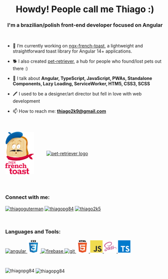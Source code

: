 <h1 align="center">Howdy! People call me Thiago :)</h1>
<h3 align="center">I'm a brazilian/polish front-end developer focused on Angular</h3>
<br>

- 🔭 I’m currently working on [ngx-french-toast](https://github.com/thiagopg84/ngx-french-toast), a lightweight and straightforward toast library for Angular 14+ applications.

- 🐕 I also created [pet-retriever](https://pet-retriever.netlify.app/), a hub for people who found/lost pets out there :)

- 💬 I talk about **Angular, TypeScript, JavaScript, PWAs, Standalone Components, Lazy Loading, ServiceWorker, HTM5, CSS3, SCSS**

- 🖍️ I used to be a designer/art director but fell in love with web development

- 📫 How to reach me: **thiago2k9@gmail.com**

<br>

<div style="display: flex; justify-content: flex-start; align-items: center;">
  <a href="https://www.npmjs.com/package/ngx-french-toast" style="margin: 20px 20px 20px 0;">
    <img src="https://raw.githubusercontent.com/thiagopg84/ngx-french-toast/master/projects/ngx-french-toast/logo.png" alt="ngx-french-toast logo"  height="134px" />
  </a>
  <a href="https://pet-retriever.netlify.app" style="margin: 20px;">
    <img src="https://pet-retriever.netlify.app/assets/images/svg/logo.svg" alt="pet-retriever logo" width="134px"/>
  </a>
</div>

<br>

<h3 align="left">Connect with me:</h3>
<p align="left">
<a href="https://linkedin.com/in/thiagoguterman" target="blank"><img align="center" src="https://raw.githubusercontent.com/rahuldkjain/github-profile-readme-generator/master/src/images/icons/Social/linked-in-alt.svg" alt="thiagoguterman" height="30" width="40" /></a>
<a href="https://stackoverflow.com/users/13275575/thiagopg84" target="blank"><img align="center" src="https://raw.githubusercontent.com/rahuldkjain/github-profile-readme-generator/master/src/images/icons/Social/stack-overflow.svg" alt="thiagopg84" height="30" width="40" /></a>
<a href="https://www.behance.net/thiago2k5" target="blank"><img align="center" src="https://raw.githubusercontent.com/rahuldkjain/github-profile-readme-generator/master/src/images/icons/Social/behance.svg" alt="thiago2k5" height="30" width="40" /></a>
</p>

<br>

<h3 align="left">Languages and Tools:</h3>
<p align="left"> <a href="https://angular.io" target="_blank" rel="noreferrer"> <img src="https://angular.io/assets/images/logos/angular/angular.svg" alt="angular" width="40" height="40"/> </a> <a href="https://www.w3schools.com/css/" target="_blank" rel="noreferrer"> <img src="https://raw.githubusercontent.com/devicons/devicon/master/icons/css3/css3-original-wordmark.svg" alt="css3" width="40" height="40"/> </a> <a href="https://firebase.google.com/" target="_blank" rel="noreferrer"> <img src="https://www.vectorlogo.zone/logos/firebase/firebase-icon.svg" alt="firebase" width="40" height="40"/> </a> <a href="https://git-scm.com/" target="_blank" rel="noreferrer"> <img src="https://www.vectorlogo.zone/logos/git-scm/git-scm-icon.svg" alt="git" width="40" height="40"/> </a> <a href="https://www.w3.org/html/" target="_blank" rel="noreferrer"> <img src="https://raw.githubusercontent.com/devicons/devicon/master/icons/html5/html5-original-wordmark.svg" alt="html5" width="40" height="40"/> </a> <a href="https://developer.mozilla.org/en-US/docs/Web/JavaScript" target="_blank" rel="noreferrer"> <img src="https://raw.githubusercontent.com/devicons/devicon/master/icons/javascript/javascript-original.svg" alt="javascript" width="40" height="40"/> </a> <a href="https://sass-lang.com" target="_blank" rel="noreferrer"> <img src="https://raw.githubusercontent.com/devicons/devicon/master/icons/sass/sass-original.svg" alt="sass" width="40" height="40"/> </a> <a href="https://www.typescriptlang.org/" target="_blank" rel="noreferrer"> <img src="https://raw.githubusercontent.com/devicons/devicon/master/icons/typescript/typescript-original.svg" alt="typescript" width="40" height="40"/> </a> </p>

<br>

<p><img align="left" src="https://github-readme-stats.vercel.app/api/top-langs?username=thiagopg84&show_icons=true&locale=en&layout=compact&theme=dark" alt="thiagopg84" /></p>

<p>&nbsp;<img align="center" src="https://github-readme-stats.vercel.app/api?username=thiagopg84&show_icons=true&locale=en&theme=dark" alt="thiagopg84" /></p>
